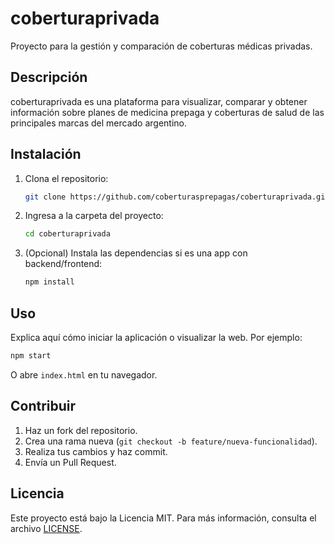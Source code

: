 # coberturaprivada

Proyecto para la gestión y comparación de coberturas médicas privadas.

## Descripción

coberturaprivada es una plataforma para visualizar, comparar y obtener información sobre planes de medicina prepaga y coberturas de salud de las principales marcas del mercado argentino.

## Instalación

1. Clona el repositorio:
   ```bash
   git clone https://github.com/coberturasprepagas/coberturaprivada.git
   ```
2. Ingresa a la carpeta del proyecto:
   ```bash
   cd coberturaprivada
   ```
3. (Opcional) Instala las dependencias si es una app con backend/frontend:
   ```bash
   npm install
   ```

## Uso

Explica aquí cómo iniciar la aplicación o visualizar la web.
Por ejemplo:
```bash
npm start
```
O abre `index.html` en tu navegador.

## Contribuir

1. Haz un fork del repositorio.
2. Crea una rama nueva (`git checkout -b feature/nueva-funcionalidad`).
3. Realiza tus cambios y haz commit.
4. Envía un Pull Request.

## Licencia

Este proyecto está bajo la Licencia MIT. Para más información, consulta el archivo [LICENSE](LICENSE).